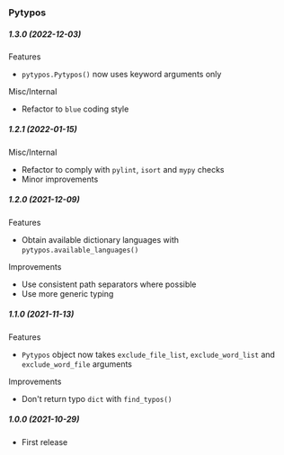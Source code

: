 ### Pytypos

##### 1.3.0 (2022-12-03)
Features
- `pytypos.Pytypos()` now uses keyword arguments only

Misc/Internal
- Refactor to `blue` coding style

##### 1.2.1 (2022-01-15)
Misc/Internal
- Refactor to comply with `pylint`, `isort` and `mypy` checks
- Minor improvements

##### 1.2.0 (2021-12-09)
Features
- Obtain available dictionary languages with `pytypos.available_languages()`

Improvements
- Use consistent path separators where possible
- Use more generic typing

##### 1.1.0 (2021-11-13)
Features
- `Pytypos` object now takes `exclude_file_list`, `exclude_word_list` and `exclude_word_file` arguments

Improvements
- Don't return typo `dict` with `find_typos()`

##### 1.0.0 (2021-10-29)
- First release
